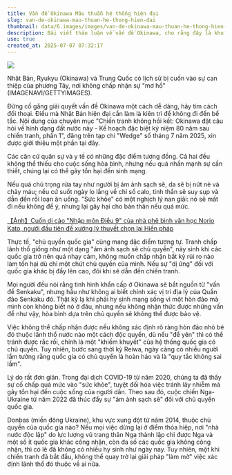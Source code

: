 ```yaml
---
title: Vấn đề Okinawa Mâu thuẫn hệ thống hiện đại
slug: van-de-okinawa-mau-thuan-he-thong-hien-dai
thumbnail: data/6.images/images/van-de-okinawa-mau-thuan-he-thong-hien-dai.webp
description: Bài viết thảo luận về vấn đề Okinawa, cho rằng đây là khu vực Chiến tranh Lạnh chưa kết thúc, làm lộ rõ mâu thuẫn của hệ thống quốc gia hiện đại và đặt câu hỏi về khả năng giải quyết.
use: true
created_at: 2025-07-07 07:32:17
---
```


![](/images/20250707-00138121-wedge-000-1-view.webp)

Nhật Bản, Ryukyu (Okinawa) và Trung Quốc có lịch sử bị cuốn vào sự can thiệp của phương Tây, nơi không chấp nhận sự "mơ hồ" (IMAGENAVI/GETTYIMAGES).

Đừng cố gắng giải quyết vấn đề Okinawa một cách dễ dàng, hãy tìm cách đối thoại. Điều mà Nhật Bản hiện đại cần làm là kiên trì để không đi đến bế tắc. Nội dung của chuyên mục "Chiến tranh không hồi kết: Okinawa đặt câu hỏi về hình dạng đất nước này - Kế hoạch đặc biệt kỷ niệm 80 năm sau chiến tranh, phần 1", đăng trên tạp chí "Wedge" số tháng 7 năm 2025, xin được giới thiệu một phần tại đây.

Các căn cứ quân sự và y tế có những đặc điểm tương đồng. Cả hai đều không thể thiếu cho cuộc sống hòa bình, nhưng nếu quá nhấn mạnh sự cần thiết, chúng lại có thể gây tổn hại đến sinh mạng.

Nếu quá chú trọng rửa tay như người bị ám ảnh sạch sẽ, da sẽ bị nứt nẻ và chảy máu; nếu cứ suốt ngày lo lắng về chỉ số calo, tinh thần sẽ suy sụp và dẫn đến rối loạn ăn uống. "Sức khỏe" có một nghịch lý nan giải: nó sẽ mất đi nếu không để ý, nhưng lại gây hại cho bản thân nếu quá mức.

[【Ảnh】Cuốn di cảo "Nhập môn Điều 9" của nhà phê bình văn học Norio Kato, người đầu tiên đề xướng lý thuyết chọn lại Hiến pháp](https://wedge.ismedia.jp/articles/gallery/38121?utm_source=headlines.yahoo.co.jp&utm_medium=referral&utm_campaign=partnerLink&photo=2)

Thực tế, "chủ quyền quốc gia" cũng mang đặc điểm tương tự. Tranh chấp lãnh thổ giống như một dạng "ám ảnh sạch sẽ chủ quyền", nảy sinh khi các quốc gia trở nên quá nhạy cảm, không muốn chấp nhận bất kỳ rủi ro nào làm tổn hại dù chỉ một chút chủ quyền của mình. Nếu sự "dị ứng" đối với quốc gia khác bị đẩy lên cao, đôi khi sẽ dẫn đến chiến tranh.

Mọi người đều nói rằng tình hình khẩn cấp ở Okinawa sẽ bắt nguồn từ "vấn đề Senkaku", nhưng hầu như không ai biết chính xác vị trí địa lý của Quần đảo Senkaku đó. Thật kỳ lạ khi phải hy sinh mạng sống vì một hòn đảo mà mình còn không biết nó ở đâu, nhưng nếu không nhận thức được những vấn đề như vậy, hòa bình dựa trên chủ quyền sẽ không thể được bảo vệ.

Việc không thể chấp nhận được nếu không xác định rõ ràng hòn đảo nhỏ bé đó thuộc lãnh thổ nước nào một cách độc quyền, dù nếu "để yên" thì có thể tránh được rắc rối, chính là một "khiếm khuyết" của hệ thống quốc gia có chủ quyền. Tuy nhiên, bước sang thời kỳ Reiwa, ngày càng có nhiều người lầm tưởng rằng quốc gia có chủ quyền là hoàn hảo và là "quy tắc không sai lầm".

Lý do rất đơn giản. Trong đại dịch COVID-19 từ năm 2020, chúng ta đã thấy sự cố chấp quá mức vào "sức khỏe", tuyệt đối hóa việc tránh lây nhiễm mà gây tổn hại đến cuộc sống của người dân. Theo sau đó, cuộc chiến Nga-Ukraine từ năm 2022 đã thúc đẩy sự "ám ảnh sạch sẽ" đối với chủ quyền quốc gia.

Donbas (miền đông Ukraine), khu vực xung đột từ năm 2014, thuộc chủ quyền của quốc gia nào? Nếu mọi việc dừng lại ở điểm thỏa hiệp, nơi "nhà nước độc lập" do lực lượng vũ trang thân Nga thành lập chỉ được Nga và một số ít quốc gia khác công nhận, còn đa số các quốc gia không công nhận, thì có lẽ đã không có nhiều hy sinh như ngày nay. Tuy nhiên, một khi chiến tranh đã bắt đầu, không thể quay trở lại giải pháp "làm mờ" việc xác định lãnh thổ đó thuộc về ai nữa.